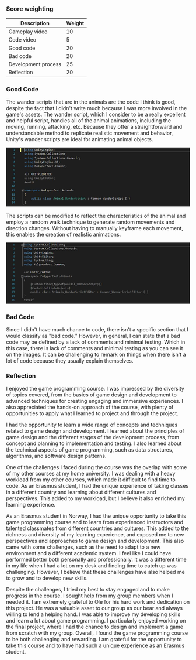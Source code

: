 ### Score weighting
| Description  | Weight |
| ------------- | ------------- |
| Gameplay video  | 10  |
| Code video  | 5  |
| Good code  | 20  |
| Bad code  | 20  |
| Development process  | 25  |
| Reflection  | 20  |

### Good Code
The wander scripts that are in the animals are the code I think is good, despite the fact that I didn't write much because I was more involved in the game's assets. 
The wander script, which I consider to be a really excellent and helpful script, handles all of the animal animations, including the moving, running, attacking, etc. 
Because they offer a straightforward and understandable method to replicate realistic movement and behavior, Unity's wander scripts are ideal for animating animal objects. 

![Good code berkay](images/gcode1_berkay.png)

The scripts can be modified to reflect the characteristics of the animal and employ a random walk technique to generate random movements and direction changes. 
Without having to manually keyframe each movement, this enables the creation of realistic animations.

![Good code berkay](images/gcode2_berkay.png)

### Bad Code
Since I didn't have much chance to code, there isn't a specific section that I would classify as "bad code." 
However, in general, I can state that a bad code may be defined by a lack of comments and minimal testing.
Which in this case, there is lack of comments and minimal testing as you can see it on the images.
It can be challenging to remark on things when there isn't a lot of code because they usually explain themselves.


### Reflection
I enjoyed the game programming course. I was impressed by the diversity of topics covered, from the basics of game design and development to advanced techniques 
for creating engaging and immersive experiences. 
I also appreciated the hands-on approach of the course, with plenty of opportunities to apply what I learned to project and through the project.

I had the opportunity to learn a wide range of concepts and techniques related to game design and development. 
I learned about the principles of game design and the different stages of the development process, from concept and planning to implementation and testing. 
I also learned about the technical aspects of game programming, such as data structures, algorithms, and software design patterns.

One of the challenges I faced during the course was the overlap with some of my other courses at my home university. 
I was dealing with a heavy workload from my other courses, which made it difficult to find time to code. 
As an Erasmus student, I had the unique experience of taking classes in a different country and learning about different cultures and perspectives. 
This added to my workload, but I believe it also enriched my learning experience.

As an Erasmus student in Norway, I had the unique opportunity to take this game programming course and to learn from experienced instructors and 
talented classmates from different countries and cultures. This added to the richness and diversity of my learning experience, and exposed me to new perspectives and 
approaches to game design and development. This also came with some challenges, such as the need to adapt to a new environment and a different academic system. 
I feel like I could have performed better both personally and professionally. 
It was a different time in my life when I had a lot on my desk and finding time to catch up was challenging. 
However, I believe that these challenges have also helped me to grow and to develop new skills.

Despite the challenges, I tried my best to stay engaged and to make progress in the course. I sought help from my group members when I needed it. 
I am extremely grateful to Ole for his hard work and dedication on this project. 
He was a valuable asset to our group as our bear and always willing to lend a helping hand.
I was able to improve my developing skills and learn a lot about game programming. I particularly enjoyed working on the final project, 
where I had the chance to design and implement a game from scratch with my group. Overall, I found the game programming course to be both challenging and rewarding. 
I am grateful for the opportunity to take this course and to have had such a unique experience as an Erasmus student.

